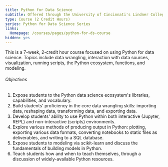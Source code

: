 ```yaml
---
title: Python for Data Science
subtitle: Offered through the University of Cincinnati's Lindner College of Business
type: Course (2 Credit Hours)
series: Python for Data Science Series
links:
  Homepage: /courses/pages/python-for-ds-course
hidden: yes
---
```

This is a 7-week, 2-credit hour course focused on using Python for data science.
Topics include data wrangling, interaction with data sources, visualization, running scripts, the Python ecosystem, functions, and modeling.

###### Objectives
1. Expose students to the Python data science ecosystem's libraries, capabilities, and vocabulary.
2. Build students' proficiency in the core data wrangling skills: importing data, reshaping data, transforming data, and exporting data.
3. Develop students' ability to use Python within both interactive (Jupyter, REPL) and non-interactive (scripts) environments.
4. Explore various methods of producing output in Python: plotting, exporting various data formats, converting notebooks to static files as deliverables, and writing to a SQL database.
5. Expose students to modeling via scikit-learn and discuss the fundamentals of building models in Python.
6. Teach students how and when to teach themselves, through a discussion of widely-available Python resources.
